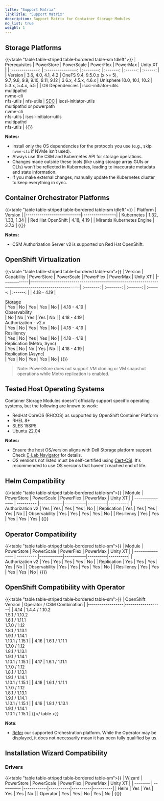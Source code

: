 ```yaml
---
title: "Support Matrix"
linkTitle: "Support Matrix"
description: Support Matrix for Container Storage Modules
no_list: true
weight: 1
---
```


## Storage Platforms

{{<table "table table-striped table-bordered table-sm tdleft">}}
| Prerequisites    | PowerStore         | PowerScale | PowerFlex | PowerMax | Unity XT |
| :--------------: | :----------------: | :--------: | :-------: | :------: | :------: |
| Version          | 3.6, 4.0, 4.1, 4.2 | OneFS 9.4, 9.5.0.x (x >= 5),<br>9.7, 9.8, 9.9, 9.10, 9.11, 9.12 | 3.6.x, 4.5.x, 4.6.x  | Unisphere 10.0, 10.1, 10.2 | 5.3.x, 5.4.x, 5.5 |
| OS Dependencies  | iscsi-initiator-utils<br>multipathd<br>nvme-cli<br>nfs-utils | nfs-utils | [SDC](https://www.dell.com/support/home/en-us/product-support/product/scaleio/drivers) | iscsi-initiator-utils<br>multipathd or powerpath<br>nvme-cli<br>nfs-utils | iscsi-initiator-utils<br>multipathd<br>nfs-utils |
{{</table>}}

**Notes:**
- Install only the OS dependencies for the protocols you use (e.g., skip `nvme-cli` if NVMe isn’t used).
- Always use the CSM and Kubernetes API for storage operations.
- Changes made outside these tools (like using storage array GUIs or CLIs) won’t be reflected in Kubernetes, leading to inaccurate metadata and state information.
- If you make external changes, manually update the Kubernetes cluster to keep everything in sync.

## Container Orchestrator Platforms

{{<table "table table-striped table-bordered table-sm tdleft">}}
| Platform                   | Version          |
|----------------------------|:----------------:|
| Kubernetes                 | 1.32, 1.33, 1.34 |
| Red Hat OpenShift          | 4.18, 4.19       |
| Mirantis Kubernetes Engine | 3.7.x            |
{{</table>}}

**Notes:**
- CSM Authorization Server v2 is supported on Red Hat OpenShift.

## OpenShift Virtualization
{{<table "table table-striped table-bordered table-sm">}}
| Version     | Capability                                                                                            | PowerStore | PowerScale | PowerFlex | PowerMax | Unity XT |
|-------------|-------------------------------------------------------------------------------------------------------| :--------: | :--------: | :-------: | :------: | :------: |
| 4.18 - 4.19  | <div style="text-align: left"> [Storage](https://github.com/kiagnose/kubevirt-storage-checkup) </div>| Yes         | No        | Yes        | Yes      | No       |
| 4.18 - 4.19  | <div style="text-align: left">  Observability        </div>                                          | No          | No        | Yes        | Yes      | No       |
| 4.18 - 4.19  | <div style="text-align: left"> Authorization - v2.x  </div>                                          | Yes         | No        | Yes        | Yes      | No       |
| 4.18 - 4.19  | <div style="text-align: left"> Resiliency            </div>                                          | Yes         | No        | Yes        | Yes      | No       |
| 4.18 - 4.19  | <div style="text-align: left"> Replication (Metro, Sync)	</div>                                    | Yes         | No        | No        | Yes       | No       |
| 4.18 - 4.19  | <div style="text-align: left"> Replication (Async)	</div>                                            | Yes         | No        | Yes       | Yes       | No       |
{{</table>}}
> Note: PowerStore does not support VM cloning or VM snapshot operations while Metro replication is enabled.

## Tested Host Operating Systems

Container Storage Modules doesn't officially support specific operating systems, but the following are known to work:

- RedHat CoreOS (RHCOS) as supported by OpenShift Container Platform
- RHEL 8+
- SLES 15SP5
- Ubuntu 22.04

**Notes:**
- Ensure the host OS/version aligns with Dell Storage platform support. Check [E-Lab Navigator](https://elabnavigator.dell.com/eln/modernHomeSSM) for details.
- OS versions not listed must be self-certified using [Cert-CSI](../tooling/cert-csi/). It's recommended to use OS versions that haven't reached end of life.

## Helm Compatibility
{{<table "table table-striped table-bordered table-sm">}}
| Module           | PowerStore | PowerScale | PowerFlex | PowerMax | Unity XT |
| ---------------- | ---------- |------------|-----------|----------|----------|
| Authorization v2 | Yes        | Yes        | Yes       | Yes       | No      |
| Replication      | Yes        | Yes        | Yes       | Yes       | No      |
| Observability    | Yes        | Yes        | Yes       | Yes       | No      |
| Resiliency       | Yes        | Yes        | Yes       | Yes       | Yes     |
{{</table>}}


## Operator Compatibility
{{<table "table table-striped table-bordered table-sm">}}
| Module           | PowerStore | PowerScale | PowerFlex | PowerMax | Unity XT |
| ---------------- | ---------- |------------|-----------|----------|----------|
| Authorization v2 | Yes        |  Yes        | Yes       | Yes      | No      |
| Replication      | Yes        |  Yes        | Yes       | Yes      | No      |
| Observability    | Yes        |  Yes        | Yes       | Yes      | No      |
| Resiliency       | Yes        |  Yes        | Yes       | Yes      | No      |
{{</table>}}

## OpenShift Compatibility with Operator

{{<table "table table-striped table-bordered table-sm">}}
| OpenShift Version | Operator / CSM Combination |
|------------------|-------------------|
| 4.14 | 1.4.4 / 1.10.2 </br> 1.5.1 / 1.10.2 </br> 1.6.1 / 1.11.1 </br> 1.7.0 / 1.12   </br> 1.8.1 / 1.13.1  </br> 1.9.1 / 1.14.1 </br>  1.10.1 / 1.15.1 |
| 4.16 | 1.6.1 / 1.11.1 </br> 1.7.0 / 1.12   </br> 1.8.1 / 1.13.1 </br> 1.9.1 / 1.14.1 </br> 1.10.1 / 1.15.1 |
| 4.17 | 1.6.1 / 1.11.1 </br> 1.7.0 / 1.12   </br> 1.8.1 / 1.13.1 </br> 1.9.1 / 1.14.1 </br> 1.10.1 / 1.15.1 |
| 4.18 | 1.6.1 / 1.11.1 </br> 1.7.0 / 1.12   </br> 1.8.1 / 1.13.1 </br> 1.9.1 / 1.14.1 </br> 1.10.1 / 1.15.1 |
| 4.19 | 1.8.1 / 1.13.1 </br> 1.9.1 / 1.14.1 </br>  1.10.1 / 1.15.1 |
{{</ table >}}

**Note:**
- [Refer](#container-orchestrator-platforms) our supported Orchestration platform. While the Operator may be displayed, it does not necessarily mean it has been fully qualified by us.
## Installation Wizard Compatibility

### Drivers

{{<table "table table-striped table-bordered table-sm">}}
| Wizard   | PowerStore | PowerScale | PowerFlex | PowerMax | Unity XT |
| -------- | ---------- |------------|-----------|----------|----------|
| Helm     | Yes        |  Yes        | Yes     | Yes       | No       |
| Operator | Yes        |  Yes        | No      | Yes       | No       |
{{</table>}}
